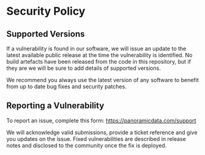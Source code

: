 # Security Policy

## Supported Versions

If a vulnerability is found in our software, we will issue an update to the latest available public release at the time the vulnerability is identified. No build artefacts have been released from the code in this repository, but if they are we will be sure to add details of supported versions.

We recommend you always use the latest version of any software to benefit from up to date bug fixes and security patches.

## Reporting a Vulnerability

To report an issue, complete this form: https://panoramicdata.com/support

We will acknowledge valid submissions, provide a ticket reference and give you updates on the issue. Fixed vulnerabilities are described in release notes and disclosed to the community once the fix is deployed.

